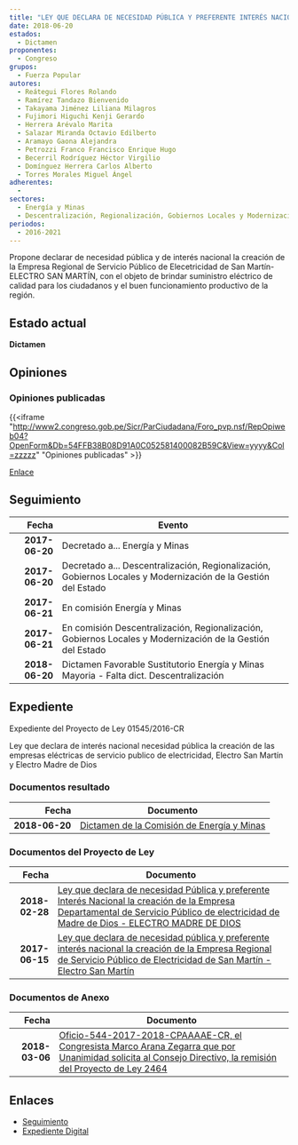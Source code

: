 ```yaml
---
title: "LEY QUE DECLARA DE NECESIDAD PÚBLICA Y PREFERENTE INTERÉS NACIONAL LA CREACIÓN DE LA EMPRESA REGIONAL DE SERVICIO PÚBLICO DE ELECTRICIDAD DE SAN MARTÍN-ELECTRO SAN MARTÍN"
date: 2018-06-20
estados: 
  - Dictamen
proponentes: 
  - Congreso
grupos: 
  - Fuerza Popular
autores: 
  - Reátegui Flores Rolando
  - Ramírez Tandazo Bienvenido
  - Takayama Jiménez Liliana Milagros
  - Fujimori Higuchi Kenji Gerardo
  - Herrera Arévalo Marita
  - Salazar Miranda Octavio Edilberto
  - Aramayo Gaona Alejandra
  - Petrozzi Franco Francisco Enrique Hugo
  - Becerril Rodríguez Héctor Virgilio
  - Domínguez Herrera Carlos Alberto
  - Torres Morales Miguel Ángel
adherentes: 
  - 
sectores: 
  - Energía y Minas
  - Descentralización, Regionalización, Gobiernos Locales y Modernización de la Gestión del Estado
periodos: 
  - 2016-2021
---
```


Propone declarar de necesidad pública y de interés nacional la creación de la Empresa Regional de Servicio Público de Elecetricidad de San Martín-ELECTRO SAN MARTÍN, con el objeto de brindar suministro eléctrico de calidad para los ciudadanos y el buen funcionamiento productivo de la región.


## Estado actual

**Dictamen**

## Opiniones

### Opiniones publicadas

{{<iframe "http://www2.congreso.gob.pe/Sicr/ParCiudadana/Foro_pvp.nsf/RepOpiweb04?OpenForm&Db=54FFB38B08D91A0C052581400082B59C&View=yyyy&Col=zzzzz" "Opiniones publicadas" >}}

[Enlace](http://www2.congreso.gob.pe/Sicr/ParCiudadana/Foro_pvp.nsf/RepOpiweb04?OpenForm&Db=54FFB38B08D91A0C052581400082B59C&View=yyyy&Col=zzzzz)

## Seguimiento

| Fecha | Evento |
|------:|--------|
| **2017-06-20** | Decretado a... Energía y Minas|
| **2017-06-20** | Decretado a... Descentralización, Regionalización, Gobiernos Locales y Modernización de la Gestión del Estado|
| **2017-06-21** | En comisión Energía y Minas|
| **2017-06-21** | En comisión Descentralización, Regionalización, Gobiernos Locales y Modernización de la Gestión del Estado|
| **2018-06-20** | Dictamen Favorable Sustitutorio Energía y Minas Mayoria - Falta dict. Descentralización|


## Expediente

Expediente del Proyecto de Ley 01545/2016-CR

Ley que declara de interés nacional necesidad pública la creación de las empresas eléctricas de servicio publico de electricidad, Electro San Martín y Electro Madre de Dios


### Documentos resultado

| Fecha | Documento |
|------:|--------|
| **2018-06-20** | [Dictamen de la Comisión de Energía y Minas](http://www.leyes.congreso.gob.pe/Documentos/2016_2021/Dictamenes/Proyectos_de_Ley/01545DC11MAY20180620.pdf) |

### Documentos del Proyecto de Ley

| Fecha | Documento |
|------:|--------|
| **2018-02-28** | [Ley que declara de necesidad Pública y preferente Interés Nacional la creación de la Empresa Departamental de Servicio Público de electricidad de Madre de Dios - ELECTRO MADRE DE DIOS](http://www.leyes.congreso.gob.pe/Documentos/2016_2021/Proyectos_de_Ley_y_de_Resoluciones_Legislativas/PL0246420180228..pdf) |
| **2017-06-15** | [Ley que declara de necesidad pública y preferente interés nacional la creación de la Empresa Regional de Servicio Público de Electricidad de San Martín - Electro San Martín](http://www.leyes.congreso.gob.pe/Documentos/2016_2021/Proyectos_de_Ley_y_de_Resoluciones_Legislativas/PL0154420170615.pdf) |

### Documentos de Anexo

| Fecha | Documento |
|------:|--------|
| **2018-03-06** | [Oficio-544-2017-2018-CPAAAAE-CR, el Congresista Marco Arana Zegarra que por Unanimidad solicita al Consejo Directivo, la remisión del Proyecto de Ley 2464](http://www.leyes.congreso.gob.pe/Documentos/2016_2021/Oficios/Comisiones_Ordinarias/OFICIO-544-2017-2018-CPAAAAE-CR.pdf) |

## Enlaces 

- [Seguimiento](http://www2.congreso.gob.pe/Sicr/TraDocEstProc/CLProLey2016.nsf/f7fff46988ca05b1052578e100829cc7/8016e202954eeefb05258140007f65ed?OpenDocument)
- [Expediente Digital](http://www2.congreso.gob.pehttp://www2.congreso.gob.pe/Sicr/TraDocEstProc/CLProLey2016.nsf/f7fff46988ca05b1052578e100829cc7/8016e202954eeefb05258140007f65ed?OpenDocument&Click=05257FB7005EB655.eb71d0cf91d8294e05256cdf006b5706/$Body/0.1C6C)
